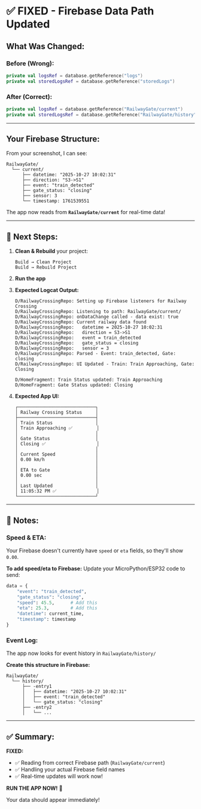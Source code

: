 # ✅ FIXED - Firebase Data Path Updated

## What Was Changed:

### Before (Wrong):
```kotlin
private val logsRef = database.getReference("logs")
private val storedLogsRef = database.getReference("storedLogs")
```

### After (Correct):
```kotlin
private val logsRef = database.getReference("RailwayGate/current")
private val storedLogsRef = database.getReference("RailwayGate/history")
```

---

## Your Firebase Structure:

From your screenshot, I can see:
```
RailwayGate/
  └── current/
      ├── datetime: "2025-10-27 10:02:31"
      ├── direction: "S3->S1"
      ├── event: "train_detected"
      ├── gate_status: "closing"
      ├── sensor: 3
      └── timestamp: 1761539551
```

The app now reads from **`RailwayGate/current`** for real-time data!

---

## 🚀 Next Steps:

1. **Clean & Rebuild** your project:
   ```
   Build → Clean Project
   Build → Rebuild Project
   ```

2. **Run the app**

3. **Expected Logcat Output:**
   ```
   D/RailwayCrossingRepo: Setting up Firebase listeners for Railway Crossing
   D/RailwayCrossingRepo: Listening to path: RailwayGate/current/
   D/RailwayCrossingRepo: onDataChange called - data exist: true
   D/RailwayCrossingRepo: Current railway data found
   D/RailwayCrossingRepo:   datetime = 2025-10-27 10:02:31
   D/RailwayCrossingRepo:   direction = S3->S1
   D/RailwayCrossingRepo:   event = train_detected
   D/RailwayCrossingRepo:   gate_status = closing
   D/RailwayCrossingRepo:   sensor = 3
   D/RailwayCrossingRepo: Parsed - Event: train_detected, Gate: closing
   D/RailwayCrossingRepo: UI Updated - Train: Train Approaching, Gate: Closing
   
   D/HomeFragment: Train Status updated: Train Approaching
   D/HomeFragment: Gate Status updated: Closing
   ```

4. **Expected App UI:**
   ```
   ┌─────────────────────────────┐
   │ Railway Crossing Status     │
   ├─────────────────────────────┤
   │ Train Status                │
   │ Train Approaching ✅         │
   │                             │
   │ Gate Status                 │
   │ Closing ✅                   │
   │                             │
   │ Current Speed               │
   │ 0.00 km/h                   │
   │                             │
   │ ETA to Gate                 │
   │ 0.00 sec                    │
   │                             │
   │ Last Updated                │
   │ 11:05:32 PM ✅               │
   └─────────────────────────────┘
   ```

---

## 📝 Notes:

### Speed & ETA:
Your Firebase doesn't currently have `speed` or `eta` fields, so they'll show `0.00`.

**To add speed/eta to Firebase:**
Update your MicroPython/ESP32 code to send:
```python
data = {
    "event": "train_detected",
    "gate_status": "closing",
    "speed": 45.5,      # Add this
    "eta": 25.3,        # Add this
    "datetime": current_time,
    "timestamp": timestamp
}
```

### Event Log:
The app now looks for event history in `RailwayGate/history/`

**Create this structure in Firebase:**
```
RailwayGate/
  └── history/
      ├── -entry1
      │   ├── datetime: "2025-10-27 10:02:31"
      │   ├── event: "train_detected"
      │   └── gate_status: "closing"
      ├── -entry2
      │   └── ...
```

---

## ✅ Summary:

**FIXED:**
- ✅ Reading from correct Firebase path (`RailwayGate/current`)
- ✅ Handling your actual Firebase field names
- ✅ Real-time updates will work now!

**RUN THE APP NOW!** 🚀

Your data should appear immediately!
